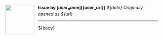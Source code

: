 <a href="${user_url}"><img src="${user_avatar}" align="left" width="96" height="96" hspace="10"></img></a> **Issue by [${user_name}](${user_url})**
_${date}_
_Originally opened as ${url}_

----

${body}
